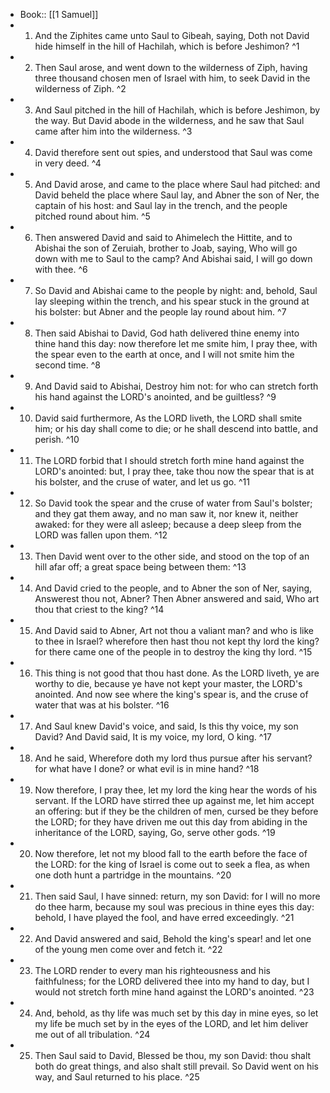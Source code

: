 - Book:: [[1 Samuel]]
- 1. And the Ziphites came unto Saul to Gibeah, saying, Doth not David hide himself in the hill of Hachilah, which is before Jeshimon? ^1
- 2. Then Saul arose, and went down to the wilderness of Ziph, having three thousand chosen men of Israel with him, to seek David in the wilderness of Ziph. ^2
- 3. And Saul pitched in the hill of Hachilah, which is before Jeshimon, by the way. But David abode in the wilderness, and he saw that Saul came after him into the wilderness. ^3
- 4. David therefore sent out spies, and understood that Saul was come in very deed. ^4
- 5. And David arose, and came to the place where Saul had pitched: and David beheld the place where Saul lay, and Abner the son of Ner, the captain of his host: and Saul lay in the trench, and the people pitched round about him. ^5
- 6. Then answered David and said to Ahimelech the Hittite, and to Abishai the son of Zeruiah, brother to Joab, saying, Who will go down with me to Saul to the camp? And Abishai said, I will go down with thee. ^6
- 7. So David and Abishai came to the people by night: and, behold, Saul lay sleeping within the trench, and his spear stuck in the ground at his bolster: but Abner and the people lay round about him. ^7
- 8. Then said Abishai to David, God hath delivered thine enemy into thine hand this day: now therefore let me smite him, I pray thee, with the spear even to the earth at once, and I will not smite him the second time. ^8
- 9. And David said to Abishai, Destroy him not: for who can stretch forth his hand against the LORD's anointed, and be guiltless? ^9
- 10. David said furthermore, As the LORD liveth, the LORD shall smite him; or his day shall come to die; or he shall descend into battle, and perish. ^10
- 11. The LORD forbid that I should stretch forth mine hand against the LORD's anointed: but, I pray thee, take thou now the spear that is at his bolster, and the cruse of water, and let us go. ^11
- 12. So David took the spear and the cruse of water from Saul's bolster; and they gat them away, and no man saw it, nor knew it, neither awaked: for they were all asleep; because a deep sleep from the LORD was fallen upon them. ^12
- 13. Then David went over to the other side, and stood on the top of an hill afar off; a great space being between them: ^13
- 14. And David cried to the people, and to Abner the son of Ner, saying, Answerest thou not, Abner? Then Abner answered and said, Who art thou that criest to the king? ^14
- 15. And David said to Abner, Art not thou a valiant man? and who is like to thee in Israel? wherefore then hast thou not kept thy lord the king? for there came one of the people in to destroy the king thy lord. ^15
- 16. This thing is not good that thou hast done. As the LORD liveth, ye are worthy to die, because ye have not kept your master, the LORD's anointed. And now see where the king's spear is, and the cruse of water that was at his bolster. ^16
- 17. And Saul knew David's voice, and said, Is this thy voice, my son David? And David said, It is my voice, my lord, O king. ^17
- 18. And he said, Wherefore doth my lord thus pursue after his servant? for what have I done? or what evil is in mine hand? ^18
- 19. Now therefore, I pray thee, let my lord the king hear the words of his servant. If the LORD have stirred thee up against me, let him accept an offering: but if they be the children of men, cursed be they before the LORD; for they have driven me out this day from abiding in the inheritance of the LORD, saying, Go, serve other gods. ^19
- 20. Now therefore, let not my blood fall to the earth before the face of the LORD: for the king of Israel is come out to seek a flea, as when one doth hunt a partridge in the mountains. ^20
- 21. Then said Saul, I have sinned: return, my son David: for I will no more do thee harm, because my soul was precious in thine eyes this day: behold, I have played the fool, and have erred exceedingly. ^21
- 22. And David answered and said, Behold the king's spear! and let one of the young men come over and fetch it. ^22
- 23. The LORD render to every man his righteousness and his faithfulness; for the LORD delivered thee into my hand to day, but I would not stretch forth mine hand against the LORD's anointed. ^23
- 24. And, behold, as thy life was much set by this day in mine eyes, so let my life be much set by in the eyes of the LORD, and let him deliver me out of all tribulation. ^24
- 25. Then Saul said to David, Blessed be thou, my son David: thou shalt both do great things, and also shalt still prevail. So David went on his way, and Saul returned to his place. ^25
